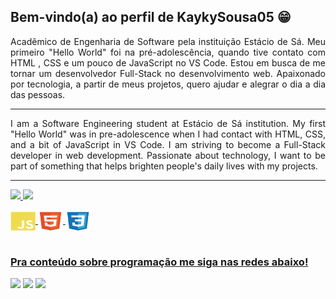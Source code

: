 ## Bem-vindo(a) ao perfil de KaykySousa05 😁
<div style="text-align: justify"> 
Acadêmico de Engenharia de Software pela instituição Estácio de Sá. Meu primeiro "Hello World" foi na pré-adolescência, quando tive contato com HTML , CSS e um pouco de JavaScript no VS Code. Estou em busca de me tornar um desenvolvedor Full-Stack no desenvolvimento web.
Apaixonado por tecnologia, a partir de meus projetos, quero ajudar e alegrar o dia a dia das pessoas.
</div>
<hr>
<div style="text-align: justify">
I am a Software Engineering student at Estácio de Sá institution. My first "Hello World" was in pre-adolescence when I had contact with HTML, CSS, and a bit of JavaScript in VS Code. I am striving to become a Full-Stack developer in web development.
Passionate about technology, I want to be part of something that helps brighten people's daily lives with my projects.
</div>
 <hr>
 <div>
   <a href="https://github.com/KaykySousa05">
   <img height="180em" src="https://github-readme-stats.vercel.app/api?username=KaykySousa05&show_icons=true&theme=tokyonight&include_all_commits=true&count_private=true"/>
   <img height="180em" src="https://github-readme-stats.vercel.app/api/top-langs/?username=KaykySousa05&layout=compact&langs_count=6&theme=tokyonight"/>
</div>
    
<div style="display: inline_block"><br>
  <img align="center" alt="Js" height="30" width="40" src="https://raw.githubusercontent.com/devicons/devicon/master/icons/javascript/javascript-plain.svg">
  <img align="center" alt="HTML" height="30" width="40" src="https://raw.githubusercontent.com/devicons/devicon/master/icons/html5/html5-original.svg">
  <img align="center" alt="CSS" height="30" width="40" src="https://raw.githubusercontent.com/devicons/devicon/master/icons/css3/css3-original.svg">
</div>
 
<br>
 
### Pra conteúdo sobre programação me siga nas redes abaixo!
 
<div> 
  <a href="https://www.instagram.com/kayky__sousa" target="_blank"><img src="https://img.shields.io/badge/-Instagram-%23E4405F?style=for-the-badge&logo=instagram&logoColor=white" target="_blank"></a>
  <a href = "mailto:kaykysilvasousa05@gmail.com"><img src="https://img.shields.io/badge/-Gmail-%23333?style=for-the-badge&logo=gmail&logoColor=white" target="_blank"></a>
  <a href="https://www.linkedin.com/in/kayky-sousa-524445276/" target="_blank"><img src="https://img.shields.io/badge/-LinkedIn-%230077B5?style=for-the-badge&logo=linkedin&logoColor=white" target="_blank"></a>
</div>

